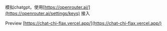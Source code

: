 模拟chatgpt，使用[https://openrouter.ai/](https://openrouter.ai/settings/keys) 接入

Preview
[https://chat-chi-flax.vercel.app/](https://chat-chi-flax.vercel.app/)

